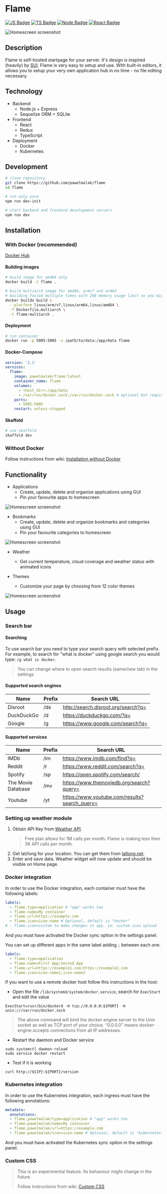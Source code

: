 # Flame

[![JS Badge](https://img.shields.io/badge/JavaScript-F7DF1E?style=for-the-badge&logo=javascript&logoColor=black)](https://shields.io/)
[![TS Badge](https://img.shields.io/badge/TypeScript-007ACC?style=for-the-badge&logo=typescript&logoColor=white)](https://shields.io/)
[![Node Badge](https://img.shields.io/badge/Node.js-43853D?style=for-the-badge&logo=node.js&logoColor=white)](https://shields.io/)
[![React Badge](https://img.shields.io/badge/React-20232A?style=for-the-badge&logo=react&logoColor=61DAFB)](https://shields.io/)

![Homescreen screenshot](./.github/_home.png)

## Description

Flame is self-hosted startpage for your server. It's design is inspired (heavily) by [SUI](https://github.com/jeroenpardon/sui). Flame is very easy to setup and use. With built-in editors, it allows you to setup your very own application hub in no time - no file editing necessary.

## Technology

- Backend
  - Node.js + Express
  - Sequelize ORM + SQLite
- Frontend
  - React
  - Redux
  - TypeScript
- Deployment
  - Docker
  - Kubernetes

## Development

```sh
# clone repository
git clone https://github.com/pawelmalak/flame
cd flame

# run only once
npm run dev-init

# start backend and frontend development servers
npm run dev
```

## Installation

### With Docker (recommended)

[Docker Hub](https://hub.docker.com/r/pawelmalak/flame)

#### Building images

```sh
# build image for amd64 only
docker build -t flame .

# build multiarch image for amd64, armv7 and arm64
# building failed multiple times with 2GB memory usage limit so you might want to increase it
docker buildx build \
  --platform linux/arm/v7,linux/arm64,linux/amd64 \
  -f Dockerfile.multiarch \
  -t flame:multiarch .
```

#### Deployment

```sh
# run container
docker run -p 5005:5005 -v /path/to/data:/app/data flame
```

#### Docker-Compose

```yaml
version: '2.1'
services:
  flame:
    image: pawelmalak/flame:latest
    container_name: flame
    volumes:
      - <host_dir>:/app/data
      - /var/run/docker.sock:/var/run/docker.sock # optional but required for Docker integration feature
    ports:
      - 5005:5005
    restart: unless-stopped
```

#### Skaffold

```sh
# use skaffold
skaffold dev
```

### Without Docker

Follow instructions from wiki: [Installation without Docker](https://github.com/pawelmalak/flame/wiki/Installation-without-docker)

## Functionality

- Applications
  - Create, update, delete and organize applications using GUI
  - Pin your favourite apps to homescreen

![Homescreen screenshot](./.github/_apps.png)

- Bookmarks
  - Create, update, delete and organize bookmarks and categories using GUI
  - Pin your favourite categories to homescreen

![Homescreen screenshot](./.github/_bookmarks.png)

- Weather

  - Get current temperature, cloud coverage and weather status with animated icons

- Themes
  - Customize your page by choosing from 12 color themes

![Homescreen screenshot](./.github/_themes.png)

## Usage

### Search bar

#### Searching

To use search bar you need to type your search query with selected prefix. For example, to search for "what is docker" using google search you would type: `/g what is docker`.

> You can change where to open search results (same/new tab) in the settings

#### Supported search engines

| Name       | Prefix | Search URL                          |
| ---------- | ------ | ----------------------------------- |
| Disroot    | /ds    | http://search.disroot.org/search?q= |
| DuckDuckGo | /d     | https://duckduckgo.com/?q=          |
| Google     | /g     | https://www.google.com/search?q=    |

#### Supported services

| Name               | Prefix | Search URL                                    |
| ------------------ | ------ | --------------------------------------------- |
| IMDb               | /im    | https://www.imdb.com/find?q=                  |
| Reddit             | /r     | https://www.reddit.com/search?q=              |
| Spotify            | /sp    | https://open.spotify.com/search/              |
| The Movie Database | /mv    | https://www.themoviedb.org/search?query=      |
| Youtube            | /yt    | https://www.youtube.com/results?search_query= |

### Setting up weather module

1. Obtain API Key from [Weather API](https://www.weatherapi.com/pricing.aspx).
   > Free plan allows for 1M calls per month. Flame is making less then 3K API calls per month.
2. Get lat/long for your location. You can get them from [latlong.net](https://www.latlong.net/convert-address-to-lat-long.html).
3. Enter and save data. Weather widget will now update and should be visible on Home page.

### Docker integration

In order to use the Docker integration, each container must have the following labels:

```yml
labels:
  - flame.type=application # "app" works too
  - flame.name=My container
  - flame.url=https://example.com
  - flame.icon=icon-name # Optional, default is "docker"
# - flame.icon=custom to make changes in app. ie: custom icon upload
```

And you must have activated the Docker sync option in the settings panel.

You can set up different apps in the same label adding `;` between each one.

```yml
labels:
  - flame.type=application
  - flame.name=First App;Second App
  - flame.url=https://example1.com;https://example2.com
  - flame.icon=icon-name1;icon-name2
```

If you want to use a remote docker host follow this instructions in the host:

- Open the file `/lib/systemd/system/docker.service`, search for `ExecStart` and edit the value

```text
ExecStart=/usr/bin/dockerd -H tcp://0.0.0.0:${PORT} -H unix:///var/run/docker.sock
```

>The above command will bind the docker engine server to the Unix socket as well as TCP port of your choice. “0.0.0.0” means docker-engine accepts connections from all IP addresses.

- Restart the daemon and Docker service

```shell
sudo systemctl daemon-reload
sudo service docker restart
```

- Test if it is working

```shell
curl http://${IP}:${PORT}/version
```

### Kubernetes integration

In order to use the Kubernetes integration, each ingress must have the following annotations:

```yml
metadata:
  annotations:
  - flame.pawelmalak/type=application # "app" works too
  - flame.pawelmalak/name=My container
  - flame.pawelmalak/url=https://example.com
  - flame.pawelmalak/icon=icon-name # Optional, default is "kubernetes"
```

And you must have activated the Kubernetes sync option in the settings panel.

### Custom CSS

> This is an experimental feature. Its behaviour might change in the future.
>
> Follow instructions from wiki: [Custom CSS](https://github.com/pawelmalak/flame/wiki/Custom-CSS)